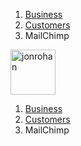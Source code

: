 
<nav aria-label="Breadcrumb">
  <ol>
    <li class="breadcrumb-item text-small"><a href="/business">Business</a></li>
    <li class="breadcrumb-item text-small"><a href="/business/customers">Customers</a></li>
    <li class="breadcrumb-item breadcrumb-item-selected text-small text-gray" aria-current="page">MailChimp</li>
  </ol>
</nav>
<img class="avatar" alt="jonrohan" src="/jonrohan.png?v=3&s=144" width="72" height="72">

<nav aria-label="Breadcrumb">
  <ol>
    <li class="breadcrumb-item text-small"><a href="/business">Business</a></li>
    <li class="breadcrumb-item text-small"><a href="/business/customers">Customers</a></li>
    <li class="breadcrumb-item breadcrumb-item-selected text-small text-gray" aria-current="page">MailChimp</li>
  </ol>
</nav>




